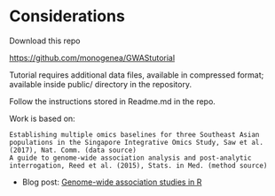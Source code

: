 # Considerations

Download this repo

https://github.com/monogenea/GWAStutorial

Tutorial requires additional data files, available in compressed format; available inside public/ directory in the repository.

Follow the instructions stored in Readme.md in the repo.

Work is based on:


    Establishing multiple omics baselines for three Southeast Asian populations in the Singapore Integrative Omics Study, Saw et al. (2017), Nat. Comm. (data source)
    A guide to genome-wide association analysis and post-analytic interrogation, Reed et al. (2015), Stats. in Med. (method source)

- Blog post: [Genome-wide association studies in R](https://poissonisfish.wordpress.com/2017/10/09/genome-wide-association-studies-in-r/)
